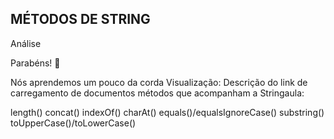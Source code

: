 ## MÉTODOS DE STRING

Análise

Parabéns! 🙌

Nós aprendemos um pouco da corda
Visualização: Descrição do link de carregamento de documentos
métodos
que acompanham a Stringaula:

length()
concat()
indexOf()
charAt()
equals()/equalsIgnoreCase()
substring()
toUpperCase()/toLowerCase()



